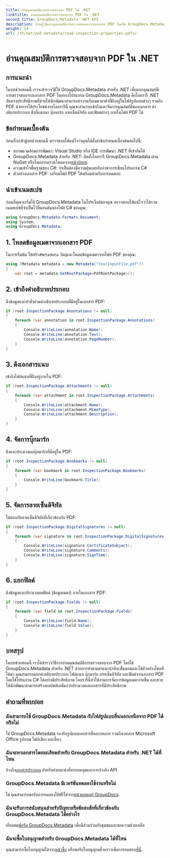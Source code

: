 ```yaml
---
title: อ่านคุณสมบัติการตรวจสอบจาก PDF ใน .NET
linktitle: อ่านคุณสมบัติการตรวจสอบจาก PDF ใน .NET
second_title: GroupDocs.Metadata .NET API
description: เรียนรู้วิธีแยกคุณสมบัติการตรวจสอบออกจากเอกสาร PDF โดยใช้ GroupDocs.Metadata สำหรับ .NET สำรวจคำอธิบายประกอบ ไฟล์แนบ และอื่นๆ
weight: 14
url: /th/net/pdf-metadata/read-inspection-properties-pdfs/
---
```


# อ่านคุณสมบัติการตรวจสอบจาก PDF ใน .NET

## การแนะนำ
ในบทช่วยสอนนี้ เราจะสำรวจวิธีใช้ GroupDocs.Metadata สำหรับ .NET เพื่อแยกคุณสมบัติการตรวจสอบจากเอกสาร PDF โดยทางโปรแกรม GroupDocs.Metadata คือไลบรารี .NET อันทรงประสิทธิภาพที่ช่วยให้นักพัฒนาสามารถทำงานกับเมตาดาต้าที่ฝังอยู่ในไฟล์รูปแบบต่างๆ รวมถึง PDF ด้วยการใช้ประโยชน์จากไลบรารีนี้ คุณจะสามารถเข้าถึงและจัดการคุณสมบัติของเอกสาร คำอธิบายประกอบ สิ่งที่แนบมา บุ๊กมาร์ก ลายเซ็นดิจิทัล และฟิลด์ต่างๆ ภายในไฟล์ PDF ได้
## ข้อกำหนดเบื้องต้น
ก่อนที่จะเข้าสู่บทช่วยสอนนี้ ตรวจสอบให้แน่ใจว่าคุณได้ตั้งค่าข้อกำหนดเบื้องต้นต่อไปนี้:
- สภาพแวดล้อมการพัฒนา: Visual Studio หรือ IDE การพัฒนา .NET ที่เข้ากันได้
-  GroupDocs.Metadata สำหรับ .NET: ติดตั้งไลบรารี GroupDocs.Metadata ผ่าน NuGet หรือโดยการดาวน์โหลดจาก[หน้าปล่อย](https://releases.groupdocs.com/metadata/net/).
- ความเข้าใจพื้นฐานของ C#: จำเป็นต้องมีความคุ้นเคยกับภาษาการเขียนโปรแกรม C#
- ตัวอย่างเอกสาร PDF: เตรียมไฟล์ PDF ให้พร้อมสำหรับการทดสอบ

## นำเข้าเนมสเปซ
ก่อนที่คุณจะเริ่มใช้ GroupDocs.Metadata ในโปรเจ็กต์ของคุณ ตรวจสอบให้แน่ใจว่าได้รวมเนมสเปซที่จำเป็นไว้ที่ตอนต้นของไฟล์ C# ของคุณ:
```csharp
using GroupDocs.Metadata.Formats.Document;
using System;
using GroupDocs.Metadata;
```
## 1. โหลดข้อมูลเมตาจากเอกสาร PDF
 ในการเริ่มต้น ให้สร้าง`Metadata` วัตถุและโหลดข้อมูลเมตาจากไฟล์ PDF ของคุณ:
```csharp
using (Metadata metadata = new Metadata("YourInputFile.pdf"))
{
    var root = metadata.GetRootPackage<PdfRootPackage>();
```
## 2. เข้าถึงคำอธิบายประกอบ
ดึงข้อมูลและทำซ้ำผ่านคำอธิบายประกอบที่มีอยู่ในเอกสาร PDF:
```csharp
if (root.InspectionPackage.Annotations != null)
{
    foreach (var annotation in root.InspectionPackage.Annotations)
    {
        Console.WriteLine(annotation.Name);
        Console.WriteLine(annotation.Text);
        Console.WriteLine(annotation.PageNumber);
    }
}
```
## 3. ดึงเอกสารแนบ
เข้าถึงไฟล์แนบที่ฝังอยู่ภายใน PDF:
```csharp
if (root.InspectionPackage.Attachments != null)
{
    foreach (var attachment in root.InspectionPackage.Attachments)
    {
        Console.WriteLine(attachment.Name);
        Console.WriteLine(attachment.MimeType);
        Console.WriteLine(attachment.Description);
    }
}
```
## 4. จัดการบุ๊กมาร์ก
ดึงและประมวลผลบุ๊กมาร์กที่มีอยู่ใน PDF:
```csharp
if (root.InspectionPackage.Bookmarks != null)
{
    foreach (var bookmark in root.InspectionPackage.Bookmarks)
    {
        Console.WriteLine(bookmark.Title);
    }
}
```
## 5. จัดการลายเซ็นดิจิทัล
โต้ตอบกับลายเซ็นดิจิทัลที่เกี่ยวข้องกับ PDF:
```csharp
if (root.InspectionPackage.DigitalSignatures != null)
{
    foreach (var signature in root.InspectionPackage.DigitalSignatures)
    {
        Console.WriteLine(signature.CertificateSubject);
        Console.WriteLine(signature.Comments);
        Console.WriteLine(signature.SignTime);
    }
}
```
## 6. แยกฟิลด์
ดึงข้อมูลและประมวลผลฟิลด์ (ข้อมูลเมตา) ภายในเอกสาร PDF:
```csharp
if (root.InspectionPackage.Fields != null)
{
    foreach (var field in root.InspectionPackage.Fields)
    {
        Console.WriteLine(field.Name);
        Console.WriteLine(field.Value);
    }
}
```

## บทสรุป
ในบทช่วยสอนนี้ เราได้สำรวจวิธีการอ่านคุณสมบัติการตรวจสอบจาก PDF โดยใช้ GroupDocs.Metadata สำหรับ .NET ด้วยการทำตามคำแนะนำทีละขั้นตอนและใช้ตัวอย่างโค้ดที่ให้มา คุณสามารถแยกคำอธิบายประกอบ ไฟล์แนบ บุ๊กมาร์ก ลายเซ็นดิจิทัล และฟิลด์จากเอกสาร PDF โดยใช้โปรแกรม C# ได้อย่างมีประสิทธิภาพ ไลบรารีนี้ทำให้งานการจัดการข้อมูลเมตาง่ายขึ้น และช่วยให้นักพัฒนาสามารถสร้างแอปพลิเคชันการประมวลผลเอกสารที่มีประสิทธิภาพ

## คำถามที่พบบ่อย
### ฉันสามารถใช้ GroupDocs.Metadata กับไฟล์รูปแบบอื่นนอกเหนือจาก PDF ได้หรือไม่
ใช่ GroupDocs.Metadata รองรับรูปแบบเอกสารที่หลากหลาย รวมถึงเอกสาร Microsoft Office รูปภาพ ไฟล์เสียง และอื่นๆ
### ฉันจะหาเอกสารโดยละเอียดสำหรับ GroupDocs.Metadata สำหรับ .NET ได้ที่ไหน
 อ้างถึง[เอกสารประกอบ](https://tutorials.groupdocs.com/metadata/net/) สำหรับคำแนะนำที่ครอบคลุมและการอ้างอิง API
### GroupDocs.Metadata มีเวอร์ชันทดลองใช้งานหรือไม่
 ใช่ คุณสามารถขอรับการทดลองใช้ฟรีได้จาก[หน้าเผยแพร่ GroupDocs](https://releases.groupdocs.com/).
### ฉันจะรับการสนับสนุนสำหรับปัญหาหรือข้อสงสัยที่เกี่ยวข้องกับ GroupDocs.Metadata ได้อย่างไร
 เยี่ยมชม[ฟอรัม GroupDocs.Metadata](https://forum.groupdocs.com/c/metadata/14) เพื่อมีส่วนร่วมกับชุมชนและขอความช่วยเหลือ
### ฉันจะซื้อใบอนุญาตสำหรับ GroupDocs.Metadata ได้ที่ไหน
คุณสามารถซื้อใบอนุญาตได้จาก[หน้าซื้อ](https://purchase.groupdocs.com/buy) หรือขอรับใบอนุญาตชั่วคราวเพื่อการทดสอบ[ที่นี่](https://purchase.groupdocs.com/temporary-license/).